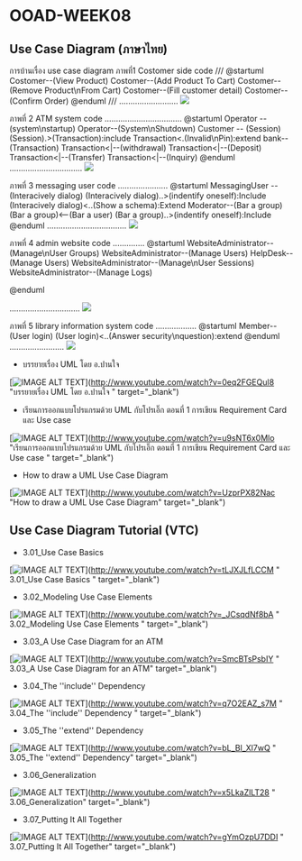 # OOAD-WEEK08

## Use Case Diagram (ภาษาไทย)

การบ้านเรื่อง use case diagram 
 ภาพที่1 Costomer side
 code
 ///
@startuml
Costomer--(View Product)
Costomer--(Add Product To Cart)
Costomer--(Remove Product\nFrom Cart)
Costomer--(Fill customer detail)
Costomer--(Confirm Order)
@enduml
///
..........................
![](http://www.plantuml.com/plantuml/img/SoWkIImgAStDuNBEBox9pqqjqjNL2CjCBLS8ACfFAKqkqKIMS4n9WOahXEGhE0EreiW7fURcbwN2bCJakHNbvsAgSilCoL58BeNm5L9IIn8pSr0KEEVdfMKMvIhu5wMa5cboSJcavgM0d0W0)



ภาพที่ 2 ATM system
code
..................................
@startuml
Operator -- (system\nstartup)
Operator--(System\nShutdown)
Customer -- (Session)
(Session).>(Transaction):include
Transaction<.(Invalid\nPin):extend
bank--(Transaction)
Transaction<|--(withdrawal)
Transaction<|--(Deposit)
Transaction<|--(Transfer)
Transaction<|--(Inquiry)
@enduml
................................
![](http://www.plantuml.com/plantuml/img/PP313e8m44Jl_GgESAWVO8mXqGidJV38fT8rD9OjThSYYHzl4KCmt7RcxMGdcnChpw6rujI1L-ny8cMIqa0CROKJxRAPIfcMFrOsWRNhCHE7GEnQcA8b41aNtNdQxDEBLqYgvb5k3TOsQ10BSxT92tmgQtI5PnDtuCM0MbmLtkF9PVmlzewmDznehtfbr-m8dIF3Q_3LD_1hKk0Z63zaGkInmVYP3m00)


ภาพที่ 3 messaging user
code
......................
@startuml
MessagingUser -- (Interacively dialog)
(Interacively dialog)..>(indentify oneself):Include
(Interacively dialog)<..(Show a schema):Extend
Moderator--(Bar a group)
(Bar a group)<--(Bar a user)
(Bar a group)..>(indentify oneself):Include
@enduml
...................................
![](http://www.plantuml.com/plantuml/img/XKzB2i8m5Dpd55acY-G0fKWHN7JHbVG0Z-Gr3QGlae_Qsnit8b9mEJzcPiW5KgbRO1Fc3CwJcpCchXGN8nLCOFmTmywjXn2TP8UirYVXoI8Ll-my4cOCY-n6Cg5QFCxqMelh6XySU3OhRY2xoxCWMJP5szmb9gN46L8pk1JhhNL_e_wZrZRuH_mpQ6Wrxyyl)

ภาพที่ 4 admin website
code
..............
@startuml
WebsiteAdministrator--(Manage\nUser Groups)
WebsiteAdministrator--(Manage Users)
HelpDesk--(Manage Users)
WebsiteAdministrator--(Manage\nUser Sessions)
WebsiteAdministrator--(Manage Logs)

@enduml

...............................
![](http://www.plantuml.com/plantuml/img/SoWkIImgAStDuGfFJIhEB4brJCdDpCiiBYbABCalqjNLy4tCIqnFZSaBBKujKd0loYyjADR4hrO1f1Ieo2Crfy0bjJWRGu8Ocu9JYuipy_C8skMJdmvKm-MGcfS2yWG0)

ภาพที่ 5 library information system
code
..................
@startuml
Member--(User login)
(User login)<..(Answer security\nquestion):extend
@enduml
........................
![](http://www.plantuml.com/plantuml/img/SoWkIImgAStDuV9DpKrABTBLrGWjJYrIoCbFpypJv4BcsEZfQJZc5PS31OfJaqkBCaigO_8AIrEBIpBpypIjKYjAKlDIkBWSW2J8F000)


* บรรยายเรื่อง UML โดย อ.ปานใจ  

[![IMAGE ALT TEXT](http://img.youtube.com/vi/0eq2FGEQul8/0.jpg)](http://www.youtube.com/watch?v=0eq2FGEQul8 "บรรยายเรื่อง UML โดย อ.ปานใจ  " target="_blank") 

* เรียนการออกแบบโปรแกรมด้วย UML กับโปรเอิ๊ก ตอนที่ 1 การเขียน Requirement Card และ Use case   

[![IMAGE ALT TEXT](http://img.youtube.com/vi/u9sNT6x0Mlo/0.jpg)](http://www.youtube.com/watch?v=u9sNT6x0Mlo "เรียนการออกแบบโปรแกรมด้วย UML กับโปรเอิ๊ก ตอนที่ 1 การเขียน Requirement Card และ Use case " target="_blank") 

* How to draw a UML Use Case Diagram

[![IMAGE ALT TEXT](http://img.youtube.com/vi/UzprPX82Nac/0.jpg)](http://www.youtube.com/watch?v=UzprPX82Nac "How to draw a UML Use Case Diagram" target="_blank") 

## Use Case Diagram Tutorial (VTC)

* 3.01_Use Case Basics  

[![IMAGE ALT TEXT](http://img.youtube.com/vi/tLJXJLfLCCM/0.jpg)](http://www.youtube.com/watch?v=tLJXJLfLCCM " 3.01_Use Case Basics " target="_blank") 

* 3.02_Modeling Use Case Elements  

[![IMAGE ALT TEXT](http://img.youtube.com/vi/_JCsqdNf8bA/0.jpg)](http://www.youtube.com/watch?v=_JCsqdNf8bA " 3.02_Modeling Use Case Elements " target="_blank") 
 
* 3.03_A Use Case Diagram for an ATM  

[![IMAGE ALT TEXT](http://img.youtube.com/vi/SmcBTsPsbIY/0.jpg)](http://www.youtube.com/watch?v=SmcBTsPsbIY " 3.03_A Use Case Diagram for an ATM" target="_blank") 

 

* 3.04_The ''include'' Dependency  

[![IMAGE ALT TEXT](http://img.youtube.com/vi/q7O2EAZ_s7M/0.jpg)](http://www.youtube.com/watch?v=q7O2EAZ_s7M " 3.04_The ''include'' Dependency " target="_blank") 

 

* 3.05_The ''extend'' Dependency  

[![IMAGE ALT TEXT](http://img.youtube.com/vi/bL_Bl_Xl7wQ/0.jpg)](http://www.youtube.com/watch?v=bL_Bl_Xl7wQ " 3.05_The ''extend'' Dependency" target="_blank") 

 
* 3.06_Generalization  

[![IMAGE ALT TEXT](http://img.youtube.com/vi/x5LkaZlLT28/0.jpg)](http://www.youtube.com/watch?v=x5LkaZlLT28 " 3.06_Generalization" target="_blank") 

 
* 3.07_Putting It All Together  

[![IMAGE ALT TEXT](http://img.youtube.com/vi/gYmOzpU7DDI/0.jpg)](http://www.youtube.com/watch?v=gYmOzpU7DDI " 3.07_Putting It All Together" target="_blank") 
 
